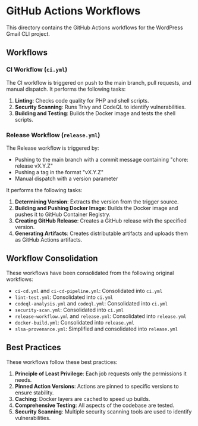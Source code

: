# GitHub Actions Workflows

This directory contains the GitHub Actions workflows for the WordPress Gmail CLI project.

## Workflows

### CI Workflow (`ci.yml`)

The CI workflow is triggered on push to the main branch, pull requests, and manual dispatch. It performs the following tasks:

1. **Linting**: Checks code quality for PHP and shell scripts.
2. **Security Scanning**: Runs Trivy and CodeQL to identify vulnerabilities.
3. **Building and Testing**: Builds the Docker image and tests the shell scripts.

### Release Workflow (`release.yml`)

The Release workflow is triggered by:
- Pushing to the main branch with a commit message containing "chore: release vX.Y.Z"
- Pushing a tag in the format "vX.Y.Z"
- Manual dispatch with a version parameter

It performs the following tasks:

1. **Determining Version**: Extracts the version from the trigger source.
2. **Building and Pushing Docker Image**: Builds the Docker image and pushes it to GitHub Container Registry.
3. **Creating GitHub Release**: Creates a GitHub release with the specified version.
4. **Generating Artifacts**: Creates distributable artifacts and uploads them as GitHub Actions artifacts.

## Workflow Consolidation

These workflows have been consolidated from the following original workflows:

- `ci-cd.yml` and `ci-cd-pipeline.yml`: Consolidated into `ci.yml`
- `lint-test.yml`: Consolidated into `ci.yml`
- `codeql-analysis.yml` and `codeql.yml`: Consolidated into `ci.yml`
- `security-scan.yml`: Consolidated into `ci.yml`
- `release-workflow.yml` and `release.yml`: Consolidated into `release.yml`
- `docker-build.yml`: Consolidated into `release.yml`
- `slsa-provenance.yml`: Simplified and consolidated into `release.yml`

## Best Practices

These workflows follow these best practices:

1. **Principle of Least Privilege**: Each job requests only the permissions it needs.
2. **Pinned Action Versions**: Actions are pinned to specific versions to ensure stability.
3. **Caching**: Docker layers are cached to speed up builds.
4. **Comprehensive Testing**: All aspects of the codebase are tested.
5. **Security Scanning**: Multiple security scanning tools are used to identify vulnerabilities.
